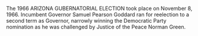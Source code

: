The 1966 ARIZONA GUBERNATORIAL ELECTION took place on November 8, 1966. Incumbent Governor Samuel Pearson Goddard ran for reelection to a second term as Governor, narrowly winning the Democratic Party nomination as he was challenged by Justice of the Peace Norman Green.
